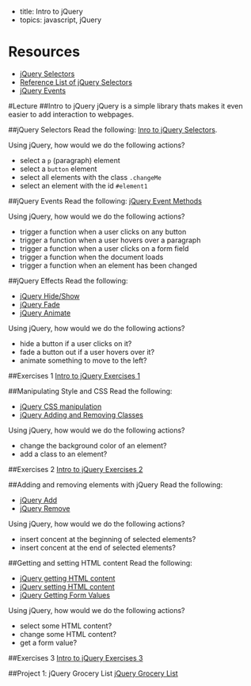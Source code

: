 - title: Intro to jQuery
- topics: javascript, jQuery

# Resources
- [jQuery Selectors](http://www.w3schools.com/jquery/jquery_selectors.asp)
- [Reference List of jQuery Selectors](http://www.w3schools.com/jquery/jquery_ref_selectors.asp)
- [jQuery Events](http://www.w3schools.com/jquery/jquery_events.asp)

#Lecture
##Intro to jQuery
jQuery is a simple library thats makes it even easier to add interaction to webpages. 


##jQuery Selectors
Read the following: [Inro to jQuery Selectors](http://www.w3schools.com/jquery/jquery_selectors.asp).

Using jQuery, how would we do the following actions?
- select a `p` (paragraph) element
- select a `button` element
- select all elements with the class `.changeMe`
- select an element with the id `#element1`

##jQuery Events
Read the following: [jQuery Event Methods](http://www.w3schools.com/jquery/jquery_events.asp)

Using jQuery, how would we do the following actions?
- trigger a function when a user clicks on any button
- trigger a function when a user hovers over a paragraph
- trigger a function when a user clicks on a form field
- trigger a function when the document loads
- trigger a function when an element has been changed

##jQuery Effects
Read the following: 
- [jQuery Hide/Show](http://www.w3schools.com/jquery/jquery_hide_show.asp)
- [jQuery Fade](http://www.w3schools.com/jquery/jquery_fade.asp)
- [jQuery Animate](http://www.w3schools.com/jquery/jquery_animate.asp)

Using jQuery, how would we do the following actions?
- hide a button if a user clicks on it?
- fade a button out if a user hovers over it?
- animate something to move to the left?

##Exercises 1
[Intro to jQuery Exercises 1](intro-to-jquery-exercises/exercises-1.js)

##Manipulating Style and CSS
Read the following: 
- [jQuery CSS manipulation](http://www.w3schools.com/jquery/jquery_css.asp)
- [jQuery Adding and Removing Classes](http://www.w3schools.com/jquery/html_addclass.asp)

Using jQuery, how would we do the following actions?
- change the background color of an element?
- add a class to an element?

##Exercises 2
[Intro to jQuery Exercises 2](intro-to-jquery-exercises/exercises-2.js)

##Adding and removing elements with jQuery
Read the following: 
- [jQuery Add](http://www.w3schools.com/jquery/jquery_dom_add.asp)
- [jQuery Remove](http://www.w3schools.com/jquery/jquery_dom_remove.asp)

Using jQuery, how would we do the following actions?
- insert concent at the beginning of selected elements?
- insert concent at the end of selected elements?

##Getting and setting HTML content
Read the following: 
- [jQuery getting HTML content](http://www.w3schools.com/jquery/jquery_dom_get.asp)
- [jQuery setting HTML content](http://www.w3schools.com/jquery/jquery_dom_set.asp)
- [jQuery Getting Form Values](http://www.w3schools.com/jquery/html_val.asp)

Using jQuery, how would we do the following actions?
- select some HTML content?
- change some HTML content?
- get a form value?

##Exercises 3
[Intro to jQuery Exercises 3](intro-to-jquery-exercises/exercises-3.js)

##Project 1: jQuery Grocery List
[jQuery Grocery List](jQuery-grocery-list/README.md)


